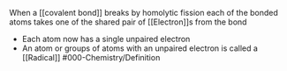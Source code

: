 When a [[covalent bond]] breaks by homolytic fission each of the bonded atoms takes one of the shared pair of [[Electron]]s from the bond

- Each atom now has a single unpaired electron
- An atom or groups of atoms with an unpaired electron is called a [[Radical]]
#000-Chemistry/Definition